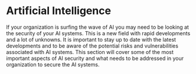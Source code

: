 # Artificial Intelligence

If your organization is surfing the wave of AI you may need to be looking at the security of your AI systems. This is a new field with rapid developments and a lot of unknowns. It is important to stay up to date with the latest developments and to be aware of the potential risks and vulnerabilities associated with AI systems. This section will cover some of the most important aspects of AI security and what needs to be addressed in your organization to secure the AI systems.
